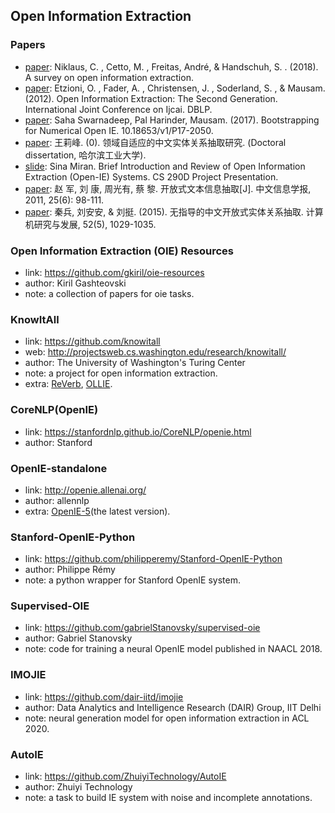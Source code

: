 ## **Open Information Extraction**

### Papers
  * [paper](https://arxiv.org/abs/1806.05599v1): Niklaus, C. , Cetto, M. , Freitas, André, & Handschuh, S. . (2018). A survey on open information extraction.
  * [paper](http://turing.cs.washington.edu/papers/etzioni-ijcai2011.pdf): Etzioni, O. , Fader, A. , Christensen, J. , Soderland, S. , & Mausam. (2012). Open Information Extraction: The Second Generation. International Joint Conference on Ijcai. DBLP.
  * [paper](https://aclweb.org/anthology/P17-2050): Saha Swarnadeep, Pal Harinder,  Mausam. (2017). Bootstrapping for Numerical Open IE. 10.18653/v1/P17-2050. 
  * [paper](http://www.docin.com/p-1065213229.html): 王莉峰. (0). 领域自适应的中文实体关系抽取研究. (Doctoral dissertation, 哈尔滨工业大学).
  * [slide](https://user.eng.umd.edu/~smiran/OpenIE.pdf):  Sina Miran. Brief Introduction and Review of Open Information Extraction (Open-IE) Systems. CS 290D Project Presentation.
  * [paper](http://jcip.cipsc.org.cn/CN/abstract/abstract1548.shtml): 赵 军, 刘 康, 周光有, 蔡 黎. 开放式文本信息抽取[J]. 中文信息学报, 2011, 25(6): 98-111.
  * [paper](http://crad.ict.ac.cn/CN/abstract/abstract2910.shtml): 秦兵, 刘安安, & 刘挺. (2015). 无指导的中文开放式实体关系抽取. 计算机研究与发展, 52(5), 1029-1035.

### Open Information Extraction (OIE) Resources
  * link: https://github.com/gkiril/oie-resources
  * author: Kiril Gashteovski
  * note: a collection of papers for oie tasks.

### KnowItAll
  * link: https://github.com/knowitall
  * web: http://projectsweb.cs.washington.edu/research/knowitall/
  * author: The University of Washington's Turing Center
  * note: a project for open information extraction.
  * extra: [ReVerb](http://reverb.cs.washington.edu/), [OLLIE](http://knowitall.github.io/ollie/).

### CoreNLP(OpenIE)
  * link: https://stanfordnlp.github.io/CoreNLP/openie.html
  * author: Stanford

### OpenIE-standalone
  * link: http://openie.allenai.org/
  * author: allennlp
  * extra: [OpenIE-5](https://github.com/dair-iitd/OpenIE-standalone)(the latest version).

### Stanford-OpenIE-Python
  * link: https://github.com/philipperemy/Stanford-OpenIE-Python
  * author: Philippe Rémy
  * note: a python wrapper for Stanford OpenIE system.

### Supervised-OIE
  * link: https://github.com/gabrielStanovsky/supervised-oie
  * author: Gabriel Stanovsky
  * note: code for training a neural OpenIE model published in NAACL 2018.

### IMOJIE
  * link: https://github.com/dair-iitd/imojie
  * author: Data Analytics and Intelligence Research (DAIR) Group, IIT Delhi
  * note: neural generation model for open information extraction in ACL 2020.
  
### AutoIE
  * link: https://github.com/ZhuiyiTechnology/AutoIE
  * author: Zhuiyi Technology
  * note: a task to build IE system with noise and incomplete annotations.
  
